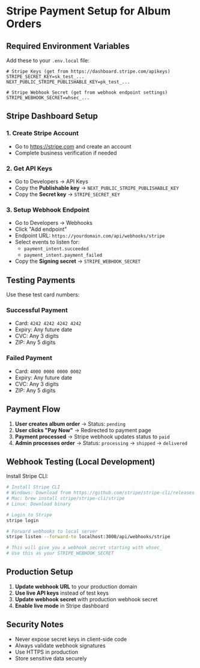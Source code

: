 # Stripe Payment Setup for Album Orders

## Required Environment Variables

Add these to your `.env.local` file:

```env
# Stripe Keys (get from https://dashboard.stripe.com/apikeys)
STRIPE_SECRET_KEY=sk_test_...
NEXT_PUBLIC_STRIPE_PUBLISHABLE_KEY=pk_test_...

# Stripe Webhook Secret (get from webhook endpoint settings)
STRIPE_WEBHOOK_SECRET=whsec_...
```

## Stripe Dashboard Setup

### 1. Create Stripe Account
- Go to https://stripe.com and create an account
- Complete business verification if needed

### 2. Get API Keys
- Go to Developers → API Keys
- Copy the **Publishable key** → `NEXT_PUBLIC_STRIPE_PUBLISHABLE_KEY`
- Copy the **Secret key** → `STRIPE_SECRET_KEY`

### 3. Setup Webhook Endpoint
- Go to Developers → Webhooks
- Click "Add endpoint"
- Endpoint URL: `https://yourdomain.com/api/webhooks/stripe`
- Select events to listen for:
  - `payment_intent.succeeded`
  - `payment_intent.payment_failed`
- Copy the **Signing secret** → `STRIPE_WEBHOOK_SECRET`

## Testing Payments

Use these test card numbers:

### Successful Payment
- Card: `4242 4242 4242 4242`
- Expiry: Any future date
- CVC: Any 3 digits
- ZIP: Any 5 digits

### Failed Payment
- Card: `4000 0000 0000 0002`
- Expiry: Any future date
- CVC: Any 3 digits
- ZIP: Any 5 digits

## Payment Flow

1. **User creates album order** → Status: `pending`
2. **User clicks "Pay Now"** → Redirected to payment page
3. **Payment processed** → Stripe webhook updates status to `paid`
4. **Admin processes order** → Status: `processing` → `shipped` → `delivered`

## Webhook Testing (Local Development)

Install Stripe CLI:
```bash
# Install Stripe CLI
# Windows: Download from https://github.com/stripe/stripe-cli/releases
# Mac: brew install stripe/stripe-cli/stripe
# Linux: Download binary

# Login to Stripe
stripe login

# Forward webhooks to local server
stripe listen --forward-to localhost:3000/api/webhooks/stripe

# This will give you a webhook secret starting with whsec_
# Use this as your STRIPE_WEBHOOK_SECRET
```

## Production Setup

1. **Update webhook URL** to your production domain
2. **Use live API keys** instead of test keys
3. **Update webhook secret** with production webhook secret
4. **Enable live mode** in Stripe dashboard

## Security Notes

- Never expose secret keys in client-side code
- Always validate webhook signatures
- Use HTTPS in production
- Store sensitive data securely
